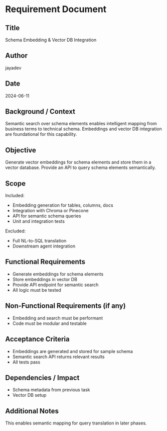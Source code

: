 # Requirement Document

## Title

Schema Embedding & Vector DB Integration

## Author

jayadev

## Date

2024-06-11

## Background / Context

Semantic search over schema elements enables intelligent mapping from business terms to technical schema. Embeddings and vector DB integration are foundational for this capability.

## Objective

Generate vector embeddings for schema elements and store them in a vector database. Provide an API to query schema elements semantically.

## Scope

Included:
- Embedding generation for tables, columns, docs
- Integration with Chroma or Pinecone
- API for semantic schema queries
- Unit and integration tests

Excluded:
- Full NL-to-SQL translation
- Downstream agent integration

## Functional Requirements

- Generate embeddings for schema elements
- Store embeddings in vector DB
- Provide API endpoint for semantic search
- All logic must be tested

## Non-Functional Requirements (if any)

- Embedding and search must be performant
- Code must be modular and testable

## Acceptance Criteria

- Embeddings are generated and stored for sample schema
- Semantic search API returns relevant results
- All tests pass

## Dependencies / Impact

- Schema metadata from previous task
- Vector DB setup

## Additional Notes

This enables semantic mapping for query translation in later phases. 